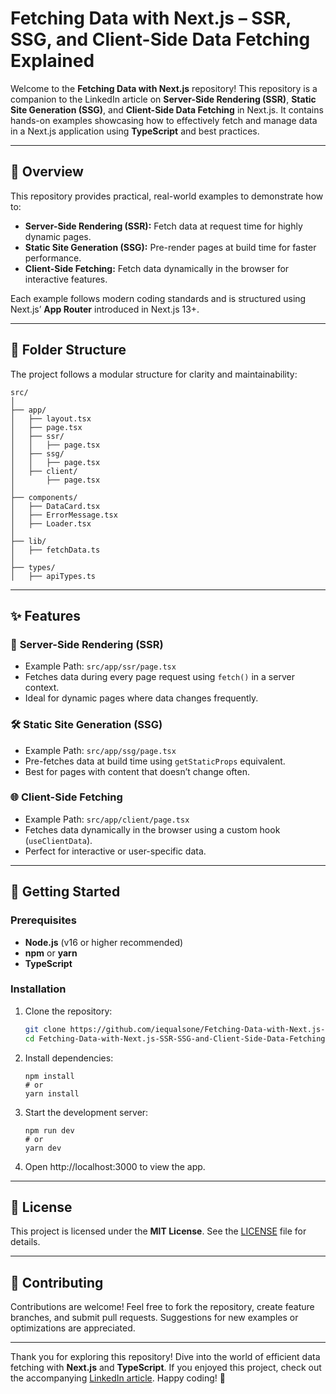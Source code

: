 # Fetching Data with Next.js – SSR, SSG, and Client-Side Data Fetching Explained

Welcome to the **Fetching Data with Next.js** repository! This repository is a companion to the LinkedIn article on **Server-Side Rendering (SSR)**, **Static Site Generation (SSG)**, and **Client-Side Data Fetching** in Next.js. It contains hands-on examples showcasing how to effectively fetch and manage data in a Next.js application using **TypeScript** and best practices.

---

## 📖 Overview

This repository provides practical, real-world examples to demonstrate how to:

- **Server-Side Rendering (SSR):** Fetch data at request time for highly dynamic pages.
- **Static Site Generation (SSG):** Pre-render pages at build time for faster performance.
- **Client-Side Fetching:** Fetch data dynamically in the browser for interactive features.

Each example follows modern coding standards and is structured using Next.js’ **App Router** introduced in Next.js 13+.

---

## 📂 Folder Structure

The project follows a modular structure for clarity and maintainability:

```
src/
│
├── app/
│   ├── layout.tsx
│   ├── page.tsx
│   ├── ssr/
│   │   ├── page.tsx
│   ├── ssg/
│   │   ├── page.tsx
│   ├── client/
│       ├── page.tsx
│
├── components/
│   ├── DataCard.tsx
│   ├── ErrorMessage.tsx
│   ├── Loader.tsx
│
├── lib/
│   ├── fetchData.ts
│
├── types/
│   ├── apiTypes.ts
```


---

## ✨ Features

### 🔄 **Server-Side Rendering (SSR)**
- Example Path: `src/app/ssr/page.tsx`
- Fetches data during every page request using `fetch()` in a server context.
- Ideal for dynamic pages where data changes frequently.

### 🛠 **Static Site Generation (SSG)**
- Example Path: `src/app/ssg/page.tsx`
- Pre-fetches data at build time using `getStaticProps` equivalent.
- Best for pages with content that doesn’t change often.

### 🌐 **Client-Side Fetching**
- Example Path: `src/app/client/page.tsx`
- Fetches data dynamically in the browser using a custom hook (`useClientData`).
- Perfect for interactive or user-specific data.

---

## 🚀 Getting Started

### Prerequisites

- **Node.js** (v16 or higher recommended)
- **npm** or **yarn**
- **TypeScript**

### Installation

1. Clone the repository:
   ```bash
   git clone https://github.com/iequalsone/Fetching-Data-with-Next.js-SSR-SSG-and-Client-Side-Data-Fetching-Explained
   cd Fetching-Data-with-Next.js-SSR-SSG-and-Client-Side-Data-Fetching-Explained
   ```
2. Install dependencies:
   ```
   npm install
   # or
   yarn install
   ```
3. Start the development server:
   ```
   npm run dev
   # or
   yarn dev
   ```
4. Open http://localhost:3000 to view the app.

---

## 📝 License

This project is licensed under the **MIT License**. See the [LICENSE](https://github.com/iequalsone/Fetching-Data-with-Next.js-SSR-SSG-and-Client-Side-Data-Fetching-Explained/blob/main/LICENSE) file for details.

---

## 💬 Contributing

Contributions are welcome! Feel free to fork the repository, create feature branches, and submit pull requests. Suggestions for new examples or optimizations are appreciated.

---

Thank you for exploring this repository! Dive into the world of efficient data fetching with **Next.js** and **TypeScript**. If you enjoyed this project, check out the accompanying [LinkedIn article](https://www.linkedin.com/pulse/fetching-data-nextjs-ssr-ssg-client-side-explained-jon-howard-pgfde/). Happy coding! 🚀


